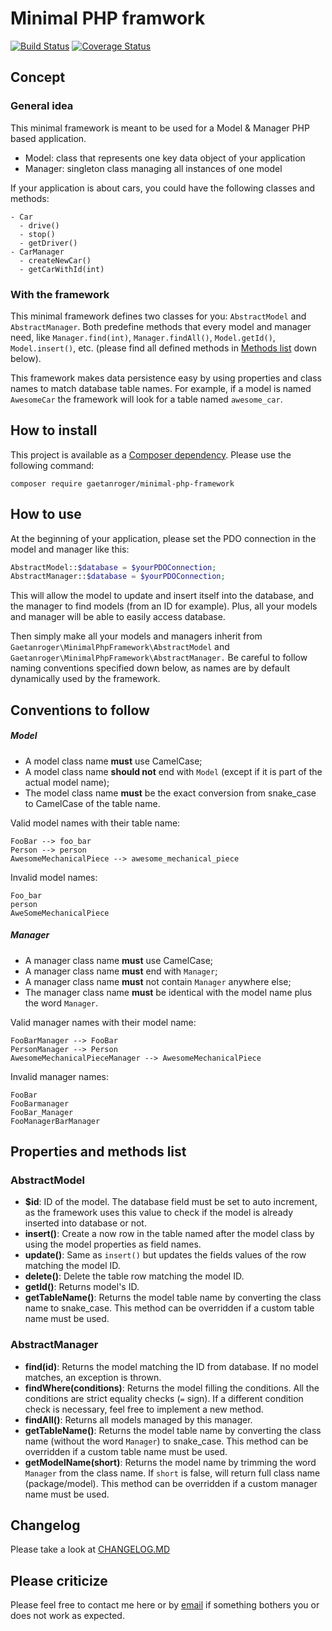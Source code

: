 # Minimal PHP framwork
[![Build Status](https://travis-ci.org/GaetanRoger/minimal-php-framework.svg?branch=master)](https://travis-ci.org/GaetanRoger/minimal-php-framework)
[![Coverage Status](https://coveralls.io/repos/github/GaetanRoger/minimal-php-framework/badge.svg?branch=master)](https://coveralls.io/github/GaetanRoger/minimal-php-framework?branch=master)


## Concept
### General idea
This minimal framework is meant to be used for a Model & Manager PHP based application.

- Model: class that represents one key data object of your application
- Manager: singleton class managing all instances of one model

If your application is about cars, you could have the following classes and methods:
```
- Car
  - drive()
  - stop()
  - getDriver()
- CarManager
  - createNewCar()
  - getCarWithId(int)
```

### With the framework
This minimal framework defines two classes for you: `AbstractModel` and `AbstractManager`.
Both predefine methods that every model and manager need, like `Manager.find(int)`, 
`Manager.findAll()`, `Model.getId()`, `Model.insert()`, etc. (please find all defined methods in [Methods list](#methods-list) down below).

This framework makes data persistence easy by using properties and class names to match database table names.
For example, if a model is named `AwesomeCar` the framework will look for a table named `awesome_car`. 



## How to install
This project is available as a [Composer dependency](https://packagist.org/packages/gaetanroger/minimal-php-framework).
Please use the following command:
```
composer require gaetanroger/minimal-php-framework
```

## How to use
At the beginning of your application, please set the PDO connection in the model and manager like this:
```php
AbstractModel::$database = $yourPDOConnection;
AbstractManager::$database = $yourPDOConnection;
```
This will allow the model to update and insert itself into the database, and the manager to find models (from an ID for 
example). Plus, all your models and manager will be able to easily access database.

Then simply make all your models and managers inherit from `Gaetanroger\MinimalPhpFramework\AbstractModel` and 
`Gaetanroger\MinimalPhpFramework\AbstractManager.` Be careful to follow naming conventions specified down below, as names are by default
dynamically used by the framework.

## Conventions to follow
##### Model
* A model class name **must** use CamelCase;
* A model class name **should not** end with `Model` (except if it is part of the actual model name);
* The model class name **must** be the exact conversion from snake_case to CamelCase of the table name.

Valid model names with their table name:
```
FooBar --> foo_bar
Person --> person
AwesomeMechanicalPiece --> awesome_mechanical_piece
```
Invalid model names:
```
Foo_bar
person
AweSomeMechanicalPiece
```

##### Manager
* A manager class name **must** use CamelCase;
* A manager class name **must** end with `Manager`;
* A manager class name **must** not contain `Manager` anywhere else;
* The manager class name **must** be identical with the model name plus the word `Manager`. 

Valid manager names with their model name:
```
FooBarManager --> FooBar
PersonManager --> Person
AwesomeMechanicalPieceManager --> AwesomeMechanicalPiece
```
Invalid manager names:
```
FooBar
FooBarmanager
FooBar_Manager
FooManagerBarManager
```

## <a name="methods-list">Properties and methods list</a>
### AbstractModel
- **$id**: ID of the model. The database field must be set to auto increment, as the framework uses this value to check
if the model is already inserted into database or not.
- **insert()**: Create a now row in the table named after the model class by using the model properties as field names.
- **update()**: Same as `insert()` but updates the fields values of the row matching the model ID.
- **delete()**: Delete the table row matching the model ID.
- **getId()**: Returns model's ID.
- **getTableName()**: Returns the model table name by converting the class name to snake_case. This method can be
overridden if a custom table name must be used.

### AbstractManager
- **find(id)**: Returns the model matching the ID from database. If no model matches, an exception is thrown.
- **findWhere(conditions)**: Returns the model filling the conditions. All the conditions are strict equality 
checks (`=` sign). If a different condition check is necessary, feel free to implement a new method.
- **findAll()**: Returns all models managed by this manager.
- **getTableName()**: Returns the model table name by converting the class name (without the word `Manager`) to 
snake_case. This method can be overridden if a custom table name must be used.
- **getModelName(short)**: Returns the model name by trimming the word `Manager` from the class name. If `short` is 
false, will return full class name (package/model). This method can be overridden if a custom manager name must be used.

## Changelog
Please take a look at [CHANGELOG.MD](CHANGELOG.MD)

## Please criticize
Please feel free to contact me here or by [email](mailto:gaetanroger.fr@gmail.com) if something bothers you or does not work as expected.